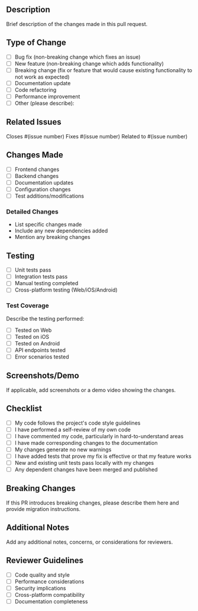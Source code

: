 ## Description

Brief description of the changes made in this pull request.

## Type of Change

- [ ] Bug fix (non-breaking change which fixes an issue)
- [ ] New feature (non-breaking change which adds functionality)
- [ ] Breaking change (fix or feature that would cause existing functionality to not work as expected)
- [ ] Documentation update
- [ ] Code refactoring
- [ ] Performance improvement
- [ ] Other (please describe):

## Related Issues

Closes #(issue number)
Fixes #(issue number)
Related to #(issue number)

## Changes Made

- [ ] Frontend changes
- [ ] Backend changes
- [ ] Documentation updates
- [ ] Configuration changes
- [ ] Test additions/modifications

### Detailed Changes

- List specific changes made
- Include any new dependencies added
- Mention any breaking changes

## Testing

- [ ] Unit tests pass
- [ ] Integration tests pass
- [ ] Manual testing completed
- [ ] Cross-platform testing (Web/iOS/Android)

### Test Coverage

Describe the testing performed:
- [ ] Tested on Web
- [ ] Tested on iOS
- [ ] Tested on Android
- [ ] API endpoints tested
- [ ] Error scenarios tested

## Screenshots/Demo

If applicable, add screenshots or a demo video showing the changes.

## Checklist

- [ ] My code follows the project's code style guidelines
- [ ] I have performed a self-review of my own code
- [ ] I have commented my code, particularly in hard-to-understand areas
- [ ] I have made corresponding changes to the documentation
- [ ] My changes generate no new warnings
- [ ] I have added tests that prove my fix is effective or that my feature works
- [ ] New and existing unit tests pass locally with my changes
- [ ] Any dependent changes have been merged and published

## Breaking Changes

If this PR introduces breaking changes, please describe them here and provide migration instructions.

## Additional Notes

Add any additional notes, concerns, or considerations for reviewers.

## Reviewer Guidelines

- [ ] Code quality and style
- [ ] Performance considerations
- [ ] Security implications
- [ ] Cross-platform compatibility
- [ ] Documentation completeness